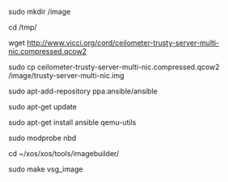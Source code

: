 sudo mkdir /image

cd /tmp/

wget http://www.vicci.org/cord/ceilometer-trusty-server-multi-nic.compressed.qcow2

sudo cp ceilometer-trusty-server-multi-nic.compressed.qcow2 /image/trusty-server-multi-nic.img

sudo apt-add-repository ppa:ansible/ansible

sudo apt-get update

sudo apt-get install ansible qemu-utils

sudo modprobe nbd

cd ~/xos/xos/tools/imagebuilder/

sudo make vsg_image


